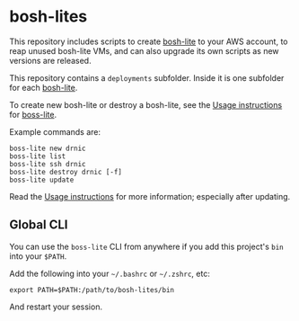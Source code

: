 bosh-lites
==========

This repository includes scripts to create [bosh-lite](https://github.com/cloudfoundry/bosh-lite/) to your AWS account, to reap unused bosh-lite VMs, and can also upgrade its own scripts as new versions are released.

This repository contains a `deployments` subfolder. Inside it is one subfolder for each [bosh-lite](https://github.com/cloudfoundry/bosh-lite/).

To create new bosh-lite or destroy a bosh-lite, see the [Usage instructions](https://github.com/cloudfoundry-community/boss-lite#usage) for [boss-lite](https://github.com/cloudfoundry-community/boss-lite).

Example commands are:

```
boss-lite new drnic
boss-lite list
boss-lite ssh drnic
boss-lite destroy drnic [-f]
boss-lite update
```

Read the [Usage instructions](https://github.com/cloudfoundry-community/boss-lite#usage) for more information; especially after updating.

Global CLI
----------

You can use the `boss-lite` CLI from anywhere if you add this project's `bin` into your `$PATH`.

Add the following into your `~/.bashrc` or `~/.zshrc`, etc:

```
export PATH=$PATH:/path/to/bosh-lites/bin
```

And restart your session.

